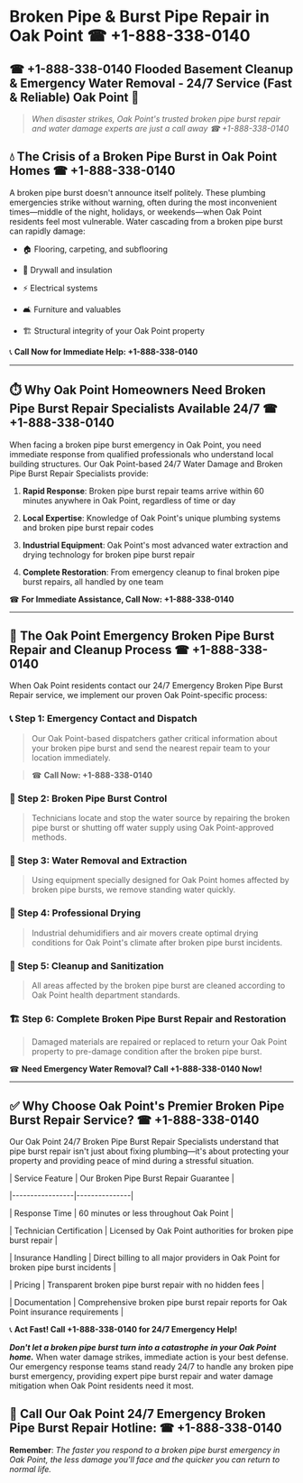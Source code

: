 # Broken Pipe & Burst Pipe Repair in Oak Point ☎ +1-888-338-0140  
## ☎ +1-888-338-0140 Flooded Basement Cleanup & Emergency Water Removal - 24/7 Service (Fast & Reliable) Oak Point 🚨  

> *When disaster strikes, Oak Point's trusted broken pipe burst repair and water damage experts are just a call away ☎ +1-888-338-0140*  

## 💧 The Crisis of a Broken Pipe Burst in Oak Point Homes ☎ +1-888-338-0140  

A broken pipe burst doesn't announce itself politely. These plumbing emergencies strike without warning, often during the most inconvenient times—middle of the night, holidays, or weekends—when Oak Point residents feel most vulnerable. Water cascading from a broken pipe burst can rapidly damage:  

* 🏠 Flooring, carpeting, and subflooring  
* 🧱 Drywall and insulation  
* ⚡ Electrical systems  
* 🛋️ Furniture and valuables  
* 🏗️ Structural integrity of your Oak Point property  

📞 **Call Now for Immediate Help: +1-888-338-0140**  

---  

## ⏱️ Why Oak Point Homeowners Need Broken Pipe Burst Repair Specialists Available 24/7 ☎ +1-888-338-0140  

When facing a broken pipe burst emergency in Oak Point, you need immediate response from qualified professionals who understand local building structures. Our Oak Point-based 24/7 Water Damage and Broken Pipe Burst Repair Specialists provide:  

1. **Rapid Response**: Broken pipe burst repair teams arrive within 60 minutes anywhere in Oak Point, regardless of time or day  
2. **Local Expertise**: Knowledge of Oak Point's unique plumbing systems and broken pipe burst repair codes  
3. **Industrial Equipment**: Oak Point's most advanced water extraction and drying technology for broken pipe burst repair  
4. **Complete Restoration**: From emergency cleanup to final broken pipe burst repairs, all handled by one team  

☎ **For Immediate Assistance, Call Now: +1-888-338-0140**  

---  

## 🔧 The Oak Point Emergency Broken Pipe Burst Repair and Cleanup Process ☎ +1-888-338-0140  

When Oak Point residents contact our 24/7 Emergency Broken Pipe Burst Repair service, we implement our proven Oak Point-specific process:  

### 📞 Step 1: Emergency Contact and Dispatch  
> Our Oak Point-based dispatchers gather critical information about your broken pipe burst and send the nearest repair team to your location immediately.  
> ☎ **Call Now: +1-888-338-0140**  

### 🚿 Step 2: Broken Pipe Burst Control  
> Technicians locate and stop the water source by repairing the broken pipe burst or shutting off water supply using Oak Point-approved methods.  

### 🌊 Step 3: Water Removal and Extraction  
> Using equipment specially designed for Oak Point homes affected by broken pipe bursts, we remove standing water quickly.  

### 💨 Step 4: Professional Drying  
> Industrial dehumidifiers and air movers create optimal drying conditions for Oak Point's climate after broken pipe burst incidents.  

### 🧼 Step 5: Cleanup and Sanitization  
> All areas affected by the broken pipe burst are cleaned according to Oak Point health department standards.  

### 🏗️ Step 6: Complete Broken Pipe Burst Repair and Restoration  
> Damaged materials are repaired or replaced to return your Oak Point property to pre-damage condition after the broken pipe burst.  

☎ **Need Emergency Water Removal? Call +1-888-338-0140 Now!**  

---  

## ✅ Why Choose Oak Point's Premier Broken Pipe Burst Repair Service? ☎ +1-888-338-0140  

Our Oak Point 24/7 Broken Pipe Burst Repair Specialists understand that pipe burst repair isn't just about fixing plumbing—it's about protecting your property and providing peace of mind during a stressful situation.  

| Service Feature | Our Broken Pipe Burst Repair Guarantee |  
|-----------------|---------------|  
| Response Time | 60 minutes or less throughout Oak Point |  
| Technician Certification | Licensed by Oak Point authorities for broken pipe burst repair |  
| Insurance Handling | Direct billing to all major providers in Oak Point for broken pipe burst incidents |  
| Pricing | Transparent broken pipe burst repair with no hidden fees |  
| Documentation | Comprehensive broken pipe burst repair reports for Oak Point insurance requirements |  

📞 **Act Fast! Call +1-888-338-0140 for 24/7 Emergency Help!**  

***Don't let a broken pipe burst turn into a catastrophe in your Oak Point home.*** When water damage strikes, immediate action is your best defense. Our emergency response teams stand ready 24/7 to handle any broken pipe burst emergency, providing expert pipe burst repair and water damage mitigation when Oak Point residents need it most.  

## 📱 Call Our Oak Point 24/7 Emergency Broken Pipe Burst Repair Hotline: ☎ +1-888-338-0140  

**Remember**: *The faster you respond to a broken pipe burst emergency in Oak Point, the less damage you'll face and the quicker you can return to normal life.*